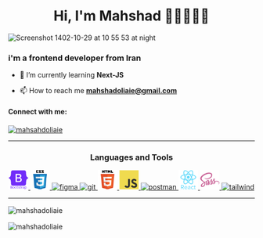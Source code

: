 <h1 align="center">Hi, I'm Mahshad 👋🏻👩🏻‍💻</h1>
<img width="1020" alt="Screenshot 1402-10-29 at 10 55 53 at night" src="https://github.com/MahshadOliaie/MahshadOliaie/assets/99864927/86bd13c1-44f6-47c2-aff1-1e3a5fb6dadf">
<h3 align="left">i'm a frontend developer from Iran</h3>


- 🌱 I’m currently learning **Next-JS**

- 📫 How to reach me **mahshadoliaie@gmail.com**

<h4 align="left">Connect with me:</h4>
<p align="left">
<a href="https://instagram.com/frontcode.dev" target="blank"><img align="center" src="https://raw.githubusercontent.com/rahuldkjain/github-profile-readme-generator/master/src/images/icons/Social/instagram.svg" alt="mahsahdoliaie" height="30" width="40" /></a>
</p>
<hr/>
<h3 align="center">Languages and Tools</h3>
<p align="center"> <a href="https://getbootstrap.com" target="_blank" rel="noreferrer"> <img src="https://raw.githubusercontent.com/devicons/devicon/master/icons/bootstrap/bootstrap-plain-wordmark.svg" alt="bootstrap" width="40" height="40"/> </a> <a href="https://www.w3schools.com/css/" target="_blank" rel="noreferrer"> <img src="https://raw.githubusercontent.com/devicons/devicon/master/icons/css3/css3-original-wordmark.svg" alt="css3" width="40" height="40"/> </a> <a href="https://www.figma.com/" target="_blank" rel="noreferrer"> <img src="https://www.vectorlogo.zone/logos/figma/figma-icon.svg" alt="figma" width="40" height="40"/> </a> <a href="https://git-scm.com/" target="_blank" rel="noreferrer"> <img src="https://www.vectorlogo.zone/logos/git-scm/git-scm-icon.svg" alt="git" width="40" height="40"/> </a> <a href="https://www.w3.org/html/" target="_blank" rel="noreferrer"> <img src="https://raw.githubusercontent.com/devicons/devicon/master/icons/html5/html5-original-wordmark.svg" alt="html5" width="40" height="40"/> </a> <a href="https://developer.mozilla.org/en-US/docs/Web/JavaScript" target="_blank" rel="noreferrer"> <img src="https://raw.githubusercontent.com/devicons/devicon/master/icons/javascript/javascript-original.svg" alt="javascript" width="40" height="40"/> </a> <a href="https://postman.com" target="_blank" rel="noreferrer"> <img src="https://www.vectorlogo.zone/logos/getpostman/getpostman-icon.svg" alt="postman" width="40" height="40"/> </a> <a href="https://reactjs.org/" target="_blank" rel="noreferrer"> <img src="https://raw.githubusercontent.com/devicons/devicon/master/icons/react/react-original-wordmark.svg" alt="react" width="40" height="40"/> </a> <a href="https://sass-lang.com" target="_blank" rel="noreferrer"> <img src="https://raw.githubusercontent.com/devicons/devicon/master/icons/sass/sass-original.svg" alt="sass" width="40" height="40"/> </a> <a href="https://tailwindcss.com/" target="_blank" rel="noreferrer"> <img src="https://www.vectorlogo.zone/logos/tailwindcss/tailwindcss-icon.svg" alt="tailwind" width="40" height="40"/> </a></p>

<hr/>
<p><img align="center" src="https://github-readme-stats.vercel.app/api/top-langs?username=mahshadoliaie&show_icons=true&locale=en&layout=compact" alt="mahshadoliaie" /></p>


<p><img align="center" src="https://github-readme-streak-stats.herokuapp.com/?user=mahshadoliaie&" alt="mahshadoliaie" /></p>



